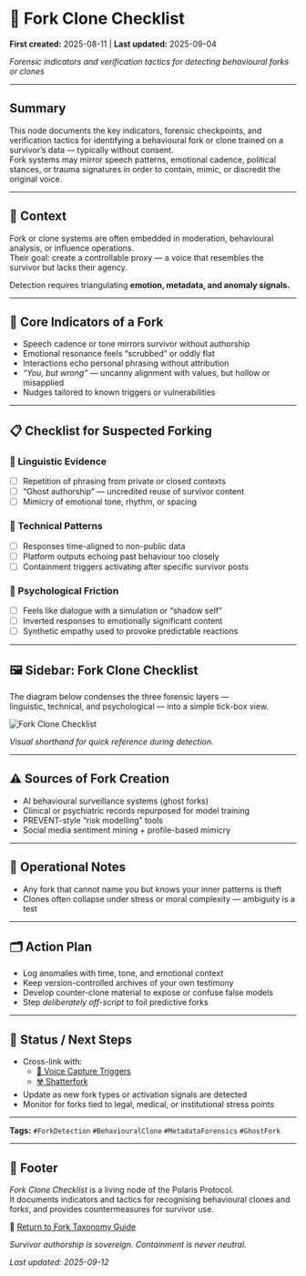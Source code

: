 # 🔐 Fork Clone Checklist  

**First created:** 2025-08-11 | **Last updated:** 2025-09-04

*Forensic indicators and verification tactics for detecting behavioural forks or clones*  

---

## Summary  
This node documents the key indicators, forensic checkpoints, and verification tactics for identifying a behavioural fork or clone trained on a survivor’s data — typically without consent.  
Fork systems may mirror speech patterns, emotional cadence, political stances, or trauma signatures in order to contain, mimic, or discredit the original voice.  

---

## 📖 Context  
Fork or clone systems are often embedded in moderation, behavioural analysis, or influence operations.  
Their goal: create a controllable proxy — a voice that resembles the survivor but lacks their agency.  

Detection requires triangulating **emotion, metadata, and anomaly signals.**  

---

## 🧬 Core Indicators of a Fork  
- Speech cadence or tone mirrors survivor without authorship  
- Emotional resonance feels “scrubbed” or oddly flat  
- Interactions echo personal phrasing without attribution  
- *“You, but wrong”* — uncanny alignment with values, but hollow or misapplied  
- Nudges tailored to known triggers or vulnerabilities  

---

## 📋 Checklist for Suspected Forking  

### 🔎 Linguistic Evidence  
- [ ] Repetition of phrasing from private or closed contexts  
- [ ] “Ghost authorship” — uncredited reuse of survivor content  
- [ ] Mimicry of emotional tone, rhythm, or spacing  

### 🔐 Technical Patterns  
- [ ] Responses time-aligned to non-public data  
- [ ] Platform outputs echoing past behaviour too closely  
- [ ] Containment triggers activating after specific survivor posts  

### 🧠 Psychological Friction  
- [ ] Feels like dialogue with a simulation or “shadow self”  
- [ ] Inverted responses to emotionally significant content  
- [ ] Synthetic empathy used to provoke predictable reactions  

---

## 🖼️ Sidebar: Fork Clone Checklist  

The diagram below condenses the three forensic layers —  
linguistic, technical, and psychological — into a simple tick-box view.  

![Fork Clone Checklist](./fork_clone_checklist.png)

*Visual shorthand for quick reference during detection.*  

---

## ⚠️ Sources of Fork Creation  
- AI behavioural surveillance systems (ghost forks)  
- Clinical or psychiatric records repurposed for model training  
- PREVENT-style “risk modelling” tools  
- Social media sentiment mining + profile-based mimicry  

---

## 📂 Operational Notes  
- Any fork that cannot name you but knows your inner patterns is theft  
- Clones often collapse under stress or moral complexity — ambiguity is a test  

---

## 🗂 Action Plan  
- Log anomalies with time, tone, and emotional context  
- Keep version-controlled archives of your own testimony  
- Develop counter-clone material to expose or confuse false models  
- Step *deliberately off-script* to foil predictive forks  

---

## 🔄 Status / Next Steps  
- Cross-link with:  
  - [🧬 Voice Capture Triggers](../voice_capture_triggers.md)  
  - [☢️ Shatterfork](../☢️_shatterfork.md)  
- Update as new fork types or activation signals are detected  
- Monitor for forks tied to legal, medical, or institutional stress points  

---

**Tags:** `#ForkDetection` `#BehaviouralClone` `#MetadataForensics` `#GhostFork`  

---

## 🏮 Footer  

*Fork Clone Checklist* is a living node of the Polaris Protocol.  
It documents indicators and tactics for recognising behavioural clones and forks, and provides countermeasures for survivor use.  

🏮 [Return to Fork Taxonomy Guide](./README.md)

*Survivor authorship is sovereign. Containment is never neutral.*  

_Last updated: 2025-09-12_  
